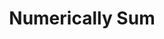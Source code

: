 ---
title: Numerically Sum
excerpt: >-
  Sums an expression for events per unit time. The Query API has a rate limit of
  60 queries per hour and a maximum of 5 concurrent queries.
api:
  file: query-api.json
  operationId: segmentation-sum-query
deprecated: false
hidden: false
metadata:
  title: ''
  description: ''
  robots: index
next:
  description: ''
---